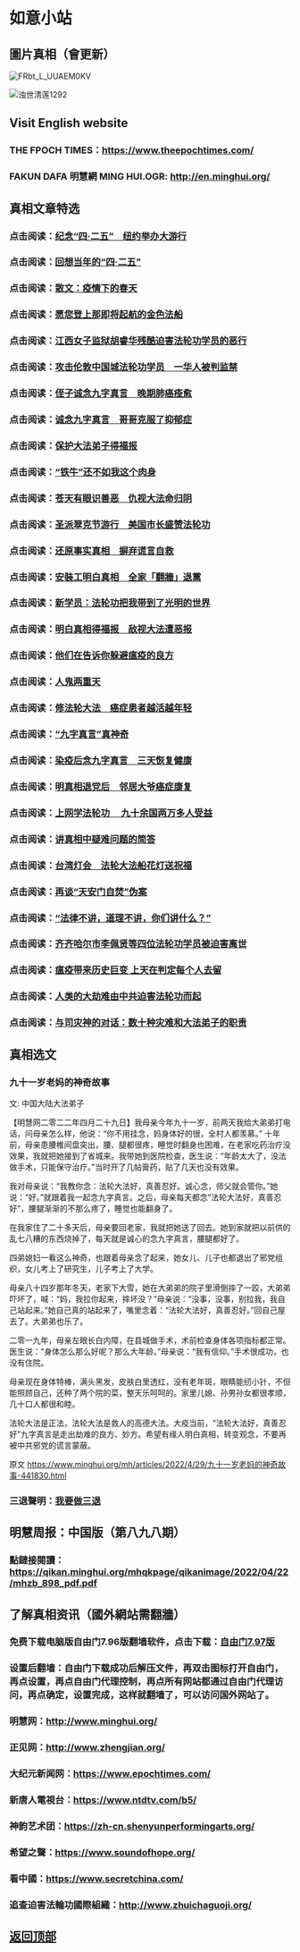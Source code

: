 # 如意小站

## 圖片真相（會更新）

![FRbt_L_UUAEM0KV](https://user-images.githubusercontent.com/79625284/165916030-ffe690b0-a91a-4d85-b6f9-132febac0697.png)

![浊世清莲1292](https://user-images.githubusercontent.com/79625284/165916190-973c4fe7-7308-47cd-bdfb-95487f3dea78.jpg)

## Visit English website

### THE FPOCH TIMES：https://www.theepochtimes.com/

### FAKUN DAFA 明慧網 MING HUI.OGR: http://en.minghui.org/

## 真相文章特选

### 点击阅读：[纪念“四·二五”　纽约举办大游行](https://github.com/pinhe91/sewhpsf/tree/main)

### 点击阅读：[回想当年的“四·二五”](https://github.com/pinhe91/hxdnsew/tree/main)

### 点击阅读：[散文：疫情下的春天](https://github.com/pinhe91/yqxdct/tree/main)

### 点击阅读：[愿您登上那即将起航的金色法船](https://github.com/pinhe91/ynndsfc/tree/main)

### 点击阅读：[江西女子监狱胡睿华残酷迫害法轮功学员的恶行](https://github.com/pinhe91/qcphflgex/tree/main)

### 点击阅读：[攻击伦敦中国城法轮功学员　一华人被判监禁](https://github.com/pinhe91/erzb/tree/main)

### 点击阅读：[侄子诚念九字真言　晚期肺癌痊愈](https://github.com/pinhe91/xdfyf/tree/main)

### 点击阅读：[诚念九字真言　哥哥克服了抑郁症](https://github.com/pinhe91/jzzyh/tree/main)

### 点击阅读：[保护大法弟子得福报](https://github.com/pinhe91/zxdzs/tree/main)

### 点击阅读：[“铁牛”还不如我这个肉身](https://github.com/pinhe91/hsfbm/tree/main)

### 点击阅读：[苍天有眼识善恶　仇视大法命归阴](https://github.com/pinhe91/chdfzeb/tree/main)

### 点击阅读：[圣派翠克节游行　美国市长盛赞法轮功](https://github.com/pinhe91/gwzcflg/tree/main)

### 点击阅读：[还原事实真相　摒弃谎言自救](https://github.com/pinhe91/phflgyz/tree/main)

### 点击阅读：[安裝工明白真相　全家「翻牆」退黨](https://github.com/pinhe91/stbpay/tree/main)

### 点击阅读：[新学员：法轮功把我带到了光明的世界](https://github.com/pinhe91/flggwgm/tree/main)

### 点击阅读：[明白真相得福报　敌视大法遭恶报](https://github.com/pinhe91/mzxdjd/tree/main)

### 点击阅读：[他们在告诉你躲避瘟疫的良方](https://github.com/pinhe91/bwylf/tree/main)

### 点击阅读：[人鬼两重天](https://github.com/pinhe91/xdfcs/tree/main)

### 点击阅读：[修法轮大法　癌症患者越活越年轻](https://github.com/pinhe91/xdfh/tree/main)

### 点击阅读：[“九字真言”真神奇](https://github.com/pinhe91/njzzyh/tree/main)

### 点击阅读：[染疫后念九字真言　三天恢复健康](https://github.com/pinhe91/rynjzzyh/tree/main)

### 点击阅读：[明真相退党后　邻居大爷癌症康复](https://github.com/pinhe91/stbpa/tree/main)

### 点击阅读：[上网学法轮功 　九十余国两万多人受益](https://github.com/pinhe91/jcxw5/tree/main)

### 点击阅读：[讲真相中疑难问题的简答](https://github.com/pinhe91/jcxw3/tree/main)

### 点击阅读：[台湾灯会　法轮大法船花灯送祝福](https://github.com/pinhe91/dfhcjsr/tree/main) 

### 点击阅读：[再谈“天安门自焚”伪案](https://github.com/pinhe91/whjm/tree/main)

### 点击阅读：[“法律不讲，道理不讲，你们讲什么？”](https://github.com/pinhe91/jlxe/tree/main)

### 点击阅读：[齐齐哈尔市李佩贤等四位法轮功学员被迫害离世](https://github.com/pinhe91/tzpaflg/tree/main)

### 点击阅读：[瘟疫带来历史巨变 上天在判定每个人去留](https://github.com/pinhe91/jcxw2/blob/main/README.md)

### 点击阅读：[人类的大劫难由中共迫害法轮功而起](https://github.com/pinhe91/jcxw4/tree/main) 

### 点击阅读：[与司灾神的对话：数十种灾难和大法弟子的职责](https://github.com/pinhe91/jcxw1/tree/main) 

## 真相选文

### 九十一岁老妈的神奇故事

文: 中国大陆大法弟子

【明慧网二零二二年四月二十九日】我母亲今年九十一岁，前两天我给大弟弟打电话，问母亲怎么样，他说：“你不用挂念，妈身体好的很，全村人都羡慕。”
十年前，母亲患腰椎间盘突出，腰、腿都很疼，睡觉时翻身也困难，在老家吃药治疗没效果，我就把她接到了省城来。我带她到医院检查，医生说：“年龄太大了，没法做手术，只能保守治疗。”当时开了几帖膏药，贴了几天也没有效果。

我对母亲说：“我教你念：法轮大法好，真善忍好。诚心念，师父就会管你。”她说：“好。”就跟着我一起念九字真言。之后，母亲每天都念“法轮大法好，真善忍好”，腰腿渐渐的不那么疼了，睡觉也能翻身了。

在我家住了二十多天后，母亲要回老家，我就把她送了回去。她到家就把以前供的乱七八糟的东西烧掉了，每天就是诚心的念九字真言，腰腿都好了。

四弟媳妇一看这么神奇，也跟着母亲念了起来，她女儿、儿子也都退出了邪党组织，女儿考上了研究生，儿子考上了大学。

母亲八十四岁那年冬天，老家下大雪，她在大弟弟的院子里滑倒摔了一跤，大弟弟吓坏了，喊：“妈，我拉你起来，摔坏没？”母亲说：“没事，没事，别拉我，我自己站起来。”她自己真的站起来了，嘴里念着：“法轮大法好，真善忍好。”回自己屋去了。大弟弟也乐了。

二零一九年，母亲左眼长白内障，在县城做手术，术前检查身体各项指标都正常。医生说：“身体怎么那么好呢？那么大年龄。”母亲说：“我有信仰。”手术很成功，也没有住院。

母亲现在身体特棒，满头黑发，皮肤白里透红，没有老年斑，眼睛能纫小针，不但能照顾自己，还种了两个院的菜，整天乐呵呵的。家里儿媳、孙男孙女都很孝顺，几十口人都很和睦。

法轮大法是正法，法轮大法是救人的高德大法。大疫当前，“法轮大法好，真善忍好”九字真言是走出劫难的良方、妙方。希望有缘人明白真相，转变观念，不要再被中共邪党的谎言蒙蔽。

原文 https://www.minghui.org/mh/articles/2022/4/29/九十一岁老妈的神奇故事-441830.html

### 三退聲明：[我要做三退](https://tuidang.epochtimes.com/)

## 明慧周报：中国版（第八九八期）

### 點鏈接閱讀：https://qikan.minghui.org/mhqkpage/qikanimage/2022/04/22/mhzb_898_pdf.pdf

## 了解真相资讯（國外網站需翻牆）

### 免费下载电脑版自由门7.96版翻墙软件，点击下载：[自由门7.97版](https://github.com/pinhe91/tuiguang/files/6839679/fg797r.zip)

### 设置后翻墙：自由门下载成功后解压文件，再双击图标打开自由门，再点设置，再点自由门代理控制，再点所有网站都通过自由门代理访问，再点确定，设置完成，这样就翻墙了，可以访问国外网站了。

### 明慧网：http://www.minghui.org/

### 正见网：http://www.zhengjian.org/

### 大纪元新闻网：https://www.epochtimes.com/

### 新唐人電視台：https://www.ntdtv.com/b5/

### 神韵艺术团：https://zh-cn.shenyunperformingarts.org/

### 希望之聲：https://www.soundofhope.org/

### 看中國：https://www.secretchina.com/

### 追查迫害法輪功國際組織：http://www.zhuichaguoji.org/

## [返回顶部](https://git.io/Js3EY)
